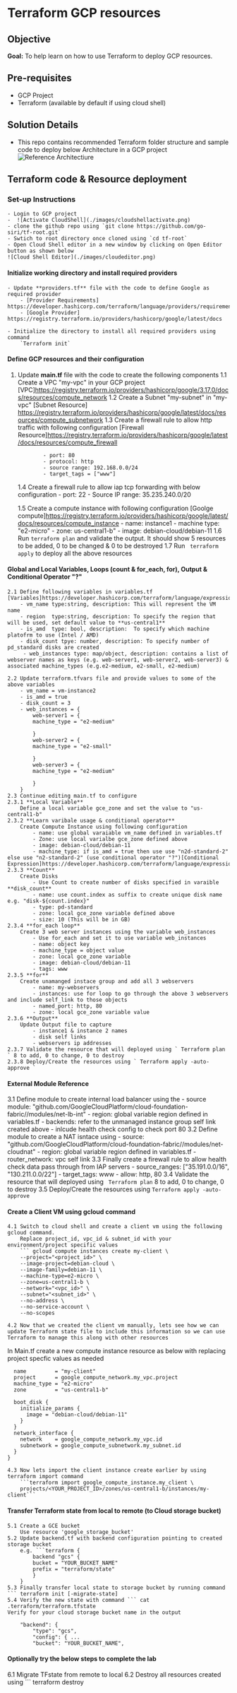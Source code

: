 # Terraform GCP resources

## Objective
**Goal:**  To help learn on how to use Terraform to deploy GCP resources.

## Pre-requisites
 - GCP Project
 - Terraform (available by default if using cloud shell)

## Solution Details
- This repo contains recommended Terraform folder structure and sample code to deploy below Architecture in a GCP project
![Reference Architectiure](./images/architecture.png) 


## Terraform code & Resource deployment
### Set-up Instructions
    - Login to GCP project
    -  ![Activate CloudShell](./images/cloudshellactivate.png) 
    - clone the github repo using `git clone https://github.com/go-siri/tf-root.git`
    - Swtich to root directory once cloned using `cd tf-root`
    - Open Cloud Shell editor in a new window by clicking on Open Editor button as shown below 
    ![Cloud Shell Editor](./images/cloudeditor.png) 

#### Initialize working directory and install required providers
    - Update **providers.tf** file with the code to define Google as required provider
        - [Provider Requirements] https://developer.hashicorp.com/terraform/language/providers/requirements
        - [Google Provider] https://registry.terraform.io/providers/hashicorp/google/latest/docs
 
    - Initialize the directory to install all required providers using command
        `Terraform init`

#### Define GCP resources and their configuration
 1. Update **main.tf** file with the code to create the following components
     1.1 Create a VPC "my-vpc" in your GCP project [VPC]https://registry.terraform.io/providers/hashicorp/google/3.17.0/docs/resources/compute_network
     1.2 Create a Subnet "my-subnet" in "my-vpc" [Subnet Resource] https://registry.terraform.io/providers/hashicorp/google/latest/docs/resources/compute_subnetwork
     1.3 Create a firewall rule to allow http traffic with following configuration [Firewall Resource]https://registry.terraform.io/providers/hashicorp/google/latest/docs/resources/compute_firewall

                - port: 80
                - protocol: http
                - source range: 192.168.0.0/24
                - target_tags = ["www"]

     1.4 Create a firewall rule to allow iap tcp forwarding with below configuration
               - port: 22
               - Source IP range: 35.235.240.0/20

     1.5 Create a compute instance with following configuration [Goolge compute]https://registry.terraform.io/providers/hashicorp/google/latest/docs/resources/compute_instance
               - name: instance1
               - machine type: "e2-micro"
               - zone: us-central1-b"
               - image: debian-cloud/debian-11
     1.6 Run `terraform plan` and validate the output. It should show 5 resources to be added, 0 to be changed & 0 to be destroyed
     1.7 Run ` terraform apply` to deploy all the above resources

#### Global and Local Variables, Loops (count & for_each, for), Output & Conditional Operator "?"
    2.1 Define following variables in variables.tf [Variables]https://developer.hashicorp.com/terraform/language/expressions/types
        - vm_name type:string, description: This will represent the VM name
        - region  type:string, description: To specify the region that will be used, set default value to **us-central1**
        - is_amd  type: bool, description:  To specify which machine platofrm to use (Intel / AMD)
        - disk_count tpye: number, description: To specify number of pd_standard disks are created 
         - web_instances type: map/object, description: contains a list of webserver names as keys (e.g. web-server1, web-server2, web-server3) & associated machine_types (e.g.e2-medium, e2-small, e2-medium)

    2.2 Update terraform.tfvars file and provide values to some of the above variables
        - vm_name = vm-instance2
        - is_amd = true
        - disk_count = 3
        - web_instances = {
            web-server1 = {
            machine_type = "e2-medium"
            
            }
            web-server2 = {
            machine_type = "e2-small"

            }
            web-server3 = {
            machine_type = "e2-medium"

            }
        }
    2.3 Continue editing main.tf to configure
    2.3.1 **Local Variable** 
        Define a local variable gce_zone and set the value to "us-central1-b"
    2.3.2 **Learn varibale usage & conditional operator** 
        Create Compute Instance using following configuration
            - name: use global varaiable vm_name defined in variables.tf 
            - Zone: use local varialbe gce_zone defined above
            - image: debian-cloud/debian-11
            - machine_type: if is_amd = true then use use "n2d-standard-2" else use "n2-standard-2" (use conditional operator "?")[Conditional Expression]https://developer.hashicorp.com/terraform/language/expressions/conditionals
    2.3.3 **Count**
        Create Disks
            - Use Count to create number of disks specified in varaible **disk_count**
            - name: use count.index as suffix to create unique disk name e.g. "disk-${count.index}"
            - type: pd-standard
            - zone: local gce_zone variable defined above
            - size: 10 (This will be in GB)
    2.3.4 **for_each loop**
        Create 3 web server instances using the variable web_instances
            - Use for_each and set it to use variable web_instances
            - name: object key
            - machine_type = object value
            - zone: local gce_zone variable
            - image: debian-cloud/debian-11
            - tags: www
    2.3.5 **for**
        Create unamanged instace group and add all 3 webservers
            - name: my-webservers
            - instances: use for loop to go through the above 3 webservers and include self_link to those objects
            - named_port: http, 80
            - zone: local gce_zone variable value
    2.3.6 **Output**
        Update Output file to capture 
            - instance1 & instance 2 names
            - disk self links
            - webservers ip addresses
    2.3.7 Validate the resource that will deployed using ` Terraform plan ` 8 to add, 0 to change, 0 to destroy
    2.3.8 Deploy/Create the resources using ` Terraform apply -auto-approve `

   #### External Module Reference 
   3.1 Define module to create internal load balancer using the 
        - source module: "github.com/GoogleCloudPlatform/cloud-foundation-fabric//modules/net-lb-int"
        - region: global variable region defined in variables.tf
        - backends: refer to the unmanaged instance group self link created above
        - inlcude health check config to check port 80
    3.2 Define module to create a NAT isntace using
        - source:  "github.com/GoogleCloudPlatform/cloud-foundation-fabric//modules/net-cloudnat"
        - region: global variable region defined in variables.tf
        - router_network: vpc self link
    3.3 Finally create a firewall rule to allow health check data pass through from IAP servers
       - source_ranges: ["35.191.0.0/16", "130.211.0.0/22"]
       - target_tags: www
       - allow: http, 80
    3.4 Validate the resource that will deployed using  ` Terraform plan` 8 to add, 0 to change, 0 to destroy
    3.5 Deploy/Create the resources using `Terraform apply -auto-approve` 

#### Create a Client VM using gcloud command
    4.1 Switch to cloud shell and create a client vm using the following gcloud command. 
        Replace project_id, vpc_id & subnet_id with your environment/project specific values
        ``` gcloud compute instances create my-client \
        --project="<project_id>" \
        --image-project=debian-cloud \
        --image-family=debian-11 \
        --machine-type=e2-micro \
        --zone=us-central1-b \
        --network="<vpc_id>" \
        --subnet="<subnet_id>" \
        --no-address \
        --no-service-account \
        --no-scopes

    4.2 Now that we created the client vm manually, lets see how we can update Terraform state file to include this information so we can use Terraform to manage this along with other resources
In Main.tf create a new compute instance resource as below with replacing project specfic values as needed
```resource "google_compute_instance" "my_client" {
  name         = "my-client"
  project      = google_compute_network.my_vpc.project
  machine_type = "e2-micro"
  zone         = "us-central1-b"

  boot_disk {
    initialize_params {
      image = "debian-cloud/debian-11"
    }
  }
  network_interface {
    network    = google_compute_network.my_vpc.id
    subnetwork = google_compute_subnetwork.my_subnet.id
  }
}
```

    4.3 Now lets import the client instance create earlier by using terraform import command
        ```terraform import google_compute_instance.my_client \
        projects/<YOUR_PROJECT_ID>/zones/us-central1-b/instances/my-client```

####  Transfer Terraform state from local to remote (to Cloud storage bucket)  
    5.1 Create a GCE bucket
        Use resource 'google_storage_bucket'
    5.2 Update backend.tf with backend configuration pointing to created storage bucket
        e.g. ```terraform {
            backend "gcs" {
            bucket = "YOUR_BUCKET_NAME"
            prefix = "terraform/state"
            }
        }
    5.3 Finally transfer local state to storage bucket by running command ``` terraform init [-migrate-state]
    5.4 Verify the new state with command ``` cat .terraform/terraform.tfstate
    Verify for your cloud storage bucket name in the output	

        "backend": {
            "type": "gcs",
            "config": { ...
            "bucket": "YOUR_BUCKET_NAME",

#### Optionally try the below steps to complete the lab
6.1 Migrate TFstate from remote to local
6.2 Destroy all resources created using ``` terraform destroy